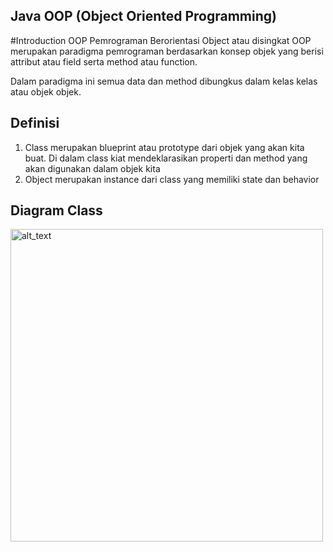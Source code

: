 ##  Java OOP (Object Oriented Programming)

#Introduction OOP
Pemrograman Berorientasi Object atau disingkat OOP merupakan paradigma pemrograman berdasarkan konsep objek yang berisi attribut atau field serta method atau function.

Dalam paradigma ini semua data dan method dibungkus dalam kelas kelas atau objek objek.

## Definisi
1. Class merupakan blueprint atau prototype dari objek yang akan kita buat. Di dalam class kiat mendeklarasikan properti dan method yang akan digunakan dalam objek kita
2. Object merupakan instance dari class yang memiliki state dan behavior

## Diagram Class

<img alt="alt_text" height="500" src="D:\project-java\introduce-java\design-oop.png" width="500"/>
